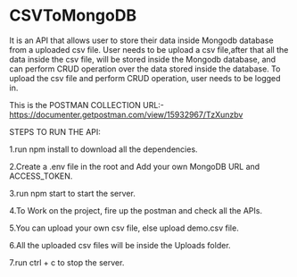 # CSVToMongoDB

It is an API that allows user to store their data inside Mongodb database from a uploaded csv file. 
User needs to be upload a csv file,after that all the data inside the csv file, will be stored inside the Mongodb database, 
and can perform CRUD operation over the data stored inside the database. To upload the csv file and perform CRUD operation, user needs to be logged in.

This is the POSTMAN COLLECTION URL:-
https://documenter.getpostman.com/view/15932967/TzXunzbv

STEPS TO RUN THE API:

1.run npm install to download all the dependencies.

2.Create a .env file in the root and Add your own MongoDB URL and ACCESS_TOKEN.

3.run npm start to start the server.

4.To Work on the project, fire up the postman and check all the APIs.

5.You can upload your own csv file, else upload demo.csv file.

6.All the uploaded csv files will be inside the Uploads folder.

7.run ctrl + c to stop the server.
